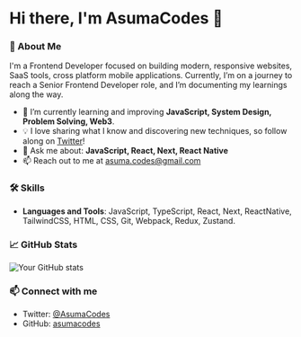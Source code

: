 # Hi there, I'm AsumaCodes 👋

### 🚀 About Me
I'm a Frontend Developer focused on building modern, responsive websites, SaaS tools, cross platform mobile applications. Currently, I’m on a journey to reach a Senior Frontend Developer role, and I’m documenting my learnings along the way.

- 🌱 I’m currently learning and improving **JavaScript, System Design, Problem Solving, Web3**.
- 💡 I love sharing what I know and discovering new techniques, so follow along on [Twitter](https://twitter.com/yourhandle)!
- 💬 Ask me about: **JavaScript, React, Next, React Native**
- 📫 Reach out to me at asuma.codes@gmail.com

### 🛠 Skills
- **Languages and Tools**: JavaScript, TypeScript, React, Next, ReactNative, TailwindCSS, HTML, CSS, Git, Webpack, Redux, Zustand.

### 📈 GitHub Stats
![Your GitHub stats](https://github-readme-stats.vercel.app/api?username=yourusername&show_icons=true&theme=radical)

### 📫 Connect with me
- Twitter: [@AsumaCodes](https://twitter.com/AsumaCodes)
- GitHub: [asumacodes](https://github.com/asumacodes)

